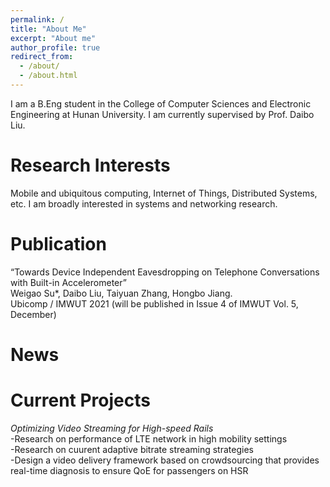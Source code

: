```yaml
---
permalink: /
title: "About Me"
excerpt: "About me"
author_profile: true
redirect_from: 
  - /about/
  - /about.html
---
```


I am a B.Eng student in the College of Computer Sciences and Electronic Engineering at Hunan University. I am currently supervised by Prof. Daibo Liu.

Research Interests
======
Mobile and ubiquitous computing, Internet of Things, Distributed Systems, etc. I am broadly interested in systems and networking research.

Publication
======
“Towards Device Independent Eavesdropping on Telephone Conversations with Built-in Accelerometer”  
Weigao Su*, Daibo Liu, Taiyuan Zhang, Hongbo Jiang.  
Ubicomp / IMWUT 2021 (will be published in Issue 4 of IMWUT Vol. 5, December)

News
======

Current Projects
======  
*Optimizing Video Streaming for High-speed Rails*  
-Research on performance of LTE network in high mobility settings  
-Research on cuurent adaptive bitrate streaming strategies  
-Design a video delivery framework based on crowdsourcing that provides real-time diagnosis to ensure QoE for passengers on HSR

